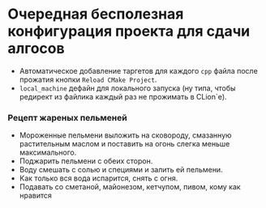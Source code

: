 # Очередная бесполезная конфигурация проекта для сдачи алгосов
- Автоматическое добавление таргетов для каждого `cpp` файла после прожатия кнопки `Reload CMake Project`.
- `local_machine` дефайн для локального запуска (ну типа, чтобы редирект из файлика каждый раз не прожимать в CLion`e).


### Рецепт жареных пельменей

- Мороженные пельмени выложить на сковороду, смазанную растительным маслом и поставить на огонь слегка меньше максимального.
- Поджарить пельмени с обеих сторон.
- Воду смешать с солью и специями и залить ей пельмени. 
- Как только вся вода испарится, снять с огня.
- Подавать со сметаной, майонезом, кетчупом, пивом, кому как нравится